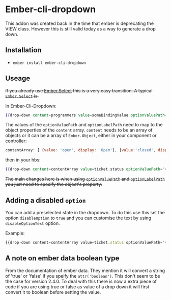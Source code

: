 # Ember-cli-dropdown

This addon was created back in the time that ember is deprecating the VIEW class. However this is still valid today as a way to generate a drop down.

## Installation

* `ember install ember-cli-dropdown`

## Useage


~~If you already use [Ember.Select](http://emberjs.com/api/classes/Ember.Select.html) this is a very easy transition. A typical `Ember.Select` is:~~

In Ember-Cli-Dropdown:

```hbs
{{drop-down content=programmers value=someBindingValue optionValuePath="value" optionLabelPath="display"}}
```

The values of the `optionValuePath` and `optionLabelPath` need to map to the object properties of the `content` array. `content` needs to be an array of objects or it can be a array of `Ember.Object`, either in your component or controller:

```js
contentArray: [ {value: 'open', display: 'Open'}, {value:'closed', display:'Closed'}, {value:'waiting', display:'Waiting'}]
```

then in your hbs:

```hbs
{{drop-down content=contentArray value=ticket.status optionValuePath="value" optionLabelPath="display"}}
```

~~The main changes here is when using `optionValuePath` and `optionLabelPath` you just need to specify the object's property.~~


## Adding a disabled `option`

You can add a preselected state in the dropdown. To do this use this set the option `disableOption` to `true` and you can customise the text by using `disableOptionText` option.

Example:

```js
{{drop-down content=contentArray value=ticket.status optionValuePath="value" optionLabelPath="display" disableOption=true disableOptionText="Some text"}}
```

## A note on ember data boolean type

From the documentation of ember data. They mention it will convert a string of 'true' or 'false' if you speify the ```attr('boolean')```. This don't seem to be the case for version 2.4.0. To deal with this there is now a extra piece of code if you are using true or false as value of a drop down it will first convert it to boolean before setting the value.
